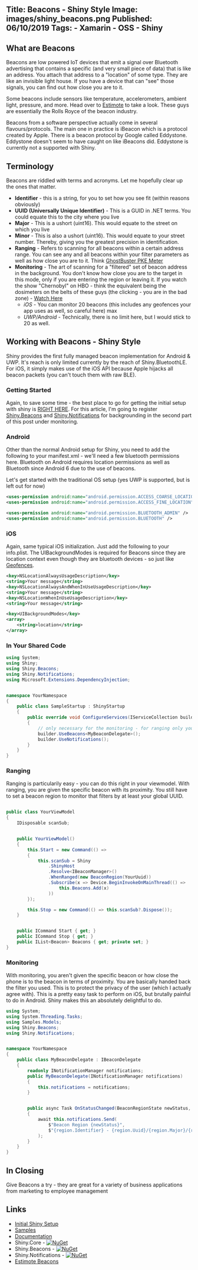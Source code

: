 Title: Beacons - Shiny Style
Image: images/shiny_beacons.png
Published: 06/10/2019
Tags:
    - Xamarin
    - OSS
    - Shiny
---

## What are Beacons
Beacons are low powered IoT devices that emit a signal over Bluetooth advertising that contains a specific (and very small piece of data) that is like an address.  You attach that address to a "location" of some type.  They are like an invisible light house.  If you have a device that can "see" those signals, you can find out how close you are to it.  

Some beacons include sensors like temperature, accelerometers, ambient light, pressure, and more.  Head over to [Estimote](https://estimote.com/products/) to take a look.  These guys are essentially the Rolls Royce of the beacon industry.

Beacons from a software perspective actually come in several flavours/protocols.  The main one in practice is iBeacon which is a protocol created by Apple.  There is a beacon protocol by Google called Eddystone. Eddystone doesn't seem to have caught on like iBeacons did.  Eddystone is currently not a supported with Shiny.

## Terminology
Beacons are riddled with terms and acronyms.  Let me hopefully clear up the ones that matter.

* **Identifier** - this is a string, for you to set how you see fit (within reasons obviously)
* **UUID (Universally Unique Identifier)** - This is a GUID in .NET terms.  You could equate this to the city where you live
* **Major** - This is a ushort (uint16).  This would equate to the street on which you live
* **Minor** - This is also a ushort (uint16).  This would equate to your street number.  Thereby, giving you the greatest precision in identification.
* **Ranging** - Refers to scanning for all beacons within a certain address range.  You can see any and all beacons within your filter parameters as well as how close you are to it.  Think [GhostBuster PKE Meter](https://ghostbusters.fandom.com/wiki/P.K.E._Meter)
* **Monitoring** - The art of scanning for a "filtered" set of beacon address in the background.  You don't know how close you are to the target in this mode, only if you are entering the region or leaving it.  If you watch the show "Chernobyl" on HBO - think the equivalent being the dosimeters on the belts of these guys (the clicking - you are in the bad zone) - [Watch Here](https://www.youtube.com/watch?v=uXafEIdkx6c)
    * _iOS_ - You can monitor 20 beacons (this includes any geofences your app uses as well, so careful here) max
    * _UWP/Android_ - Technically, there is no limit here, but I would stick to 20 as well.
    

## Working with Beacons - Shiny Style

Shiny provides the first fully managed beacon implementation for Android & UWP.  It's reach is only limited currently by the reach of Shiny.BluetoothLE.  For iOS, it simply makes use of the iOS API because Apple hijacks all beacon packets (you can't touch them with raw BLE).  

### Getting Started

Again, to save some time - the best place to go for getting the initial setup with shiny is [RIGHT HERE](introducingshiny).  For this article, I'm going to register [Shiny.Beacons](https://www.nuget.org/packages/Shiny.Beacons/) and [Shiny.Notifications](https://www.nuget.org/packages/Shiny.Notifications/) for backgrounding in the second part of this post under monitoring.

### Android
Other than the normal Android setup for Shiny, you need to add the following to your manifest.xml - we'll need a few bluetooth permissions here.  Bluetooth on Android requires location permissions as well as Bluetooth since Android 6 due to the use of beacons.

Let's get started with the traditional OS setup (yes UWP is supported, but is left out for now)

```xml
<uses-permission android:name="android.permission.ACCESS_COARSE_LOCATION" />
<uses-permission android:name="android.permission.ACCESS_FINE_LOCATION" />

<uses-permission android:name="android.permission.BLUETOOTH_ADMIN" />
<uses-permission android:name="android.permission.BLUETOOTH" />
```

### iOS
Again, same typical iOS initialization.  Just add the following to your info.plist.  The UIBackgroundModes is required for Beacons since they are location context even though they are bluetooth devices - so just like [Geofences](shiny-geofencing).

```xml
<key>NSLocationAlwaysUsageDescription</key>
<string>Your message</string>
<key>NSLocationAlwaysAndWhenInUseUsageDescription</key>
<string>Your message</string>
<key>NSLocationWhenInUseUsageDescription</key>
<string>Your message</string>

<key>UIBackgroundModes</key>
<array>
    <string>location</string>
</array>
```

### In Your Shared Code

```csharp
using System;
using Shiny;
using Shiny.Beacons;
using Shiny.Notifications;
using Microsoft.Extensions.DependencyInjection;


namespace YourNamespace
{
    public class SampleStartup : ShinyStartup
    {
        public override void ConfigureServices(IServiceCollection builder)
        {
            // only necessary for the monitoring - for ranging only you can use UseBeacons()
            builder.UseBeacons<MyBeaconDelegate>();
            builder.UseNotifications();
        }
    }
}
```



### Ranging

Ranging is particularily easy - you can do this right in your viewmodel.  With ranging, you are given the specific beacon with its proximity.  You still have to set a beacon region to monitor that filters by at least your global UUID.  

```csharp

public class YourViewModel
{
    IDisposable scanSub;


    public YourViewModel()
    {
        this.Start = new Command(() =>
        {
            this.scanSub = Shiny
                .ShinyHost
                .Resolve<IBeaconManager>()
                .WhenRanged(new BeaconRegion(YourUuid))
                .Subscribe(x => Device.BeginInvokeOnMainThread(() =>                
                    this.Beacons.Add(x)
                ))
        });

        this.Stop = new Command(() => this.scanSub?.Dispose());
    }


    public ICommand Start { get; }
    public ICommand Stop { get; }
    public IList<Beacon> Beacons { get; private set; }
}

```


### Monitoring
With monitoring, you aren't given the specific beacon or how close the phone is to the beacon in terms of proximity.  You are basically handed back the filter you used.  This is to protect the privacy of the user (which I actually agree with).  This is a pretty easy task to perform on iOS, but brutally painful to do in Android.  Shiny makes this an absolutely delightful to do.

```csharp
using System;
using System.Threading.Tasks;
using Samples.Models;
using Shiny.Beacons;
using Shiny.Notifications;


namespace YourNamespace
{
    public class MyBeaconDelegate : IBeaconDelegate
    {
        readonly INotificationManager notifications;
        public MyBeaconDelegate(INotificationManager notifications) 
        {
            this.notifications = notifications;
        }


        public async Task OnStatusChanged(BeaconRegionState newStatus, BeaconRegion region)
        {
            await this.notifications.Send(
                $"Beacon Region {newStatus}",
                $"{region.Identifier} - {region.Uuid}/{region.Major}/{region.Minor}"
            );
        }
    }
}
```

## In Closing
Give Beacons a try - they are great for a variety of business applications from marketing to employee management

## Links
* [Initial Shiny Setup](introducingshiny)
* [Samples](https://github.com/shinyorg/shinysamples/tree/master/Samples/Beacons)
* [Documentation](https://shinylib.net)
* Shiny.Core - [![NuGet](https://img.shields.io/nuget/v/Shiny.Core.svg?maxAge=2592000)](https://www.nuget.org/packages/Shiny.Core/)
* Shiny.Beacons - [![NuGet](https://img.shields.io/nuget/v/Shiny.Beacons.svg?maxAge=2592000)](https://www.nuget.org/packages/Shiny.Beacons/)
* Shiny.Notifications - [![NuGet](https://img.shields.io/nuget/v/Shiny.Notifications.svg?maxAge=2592000)](https://www.nuget.org/packages/Shiny.Notifications/)
* [Estimote Beacons](https://estimote.com/products/)
